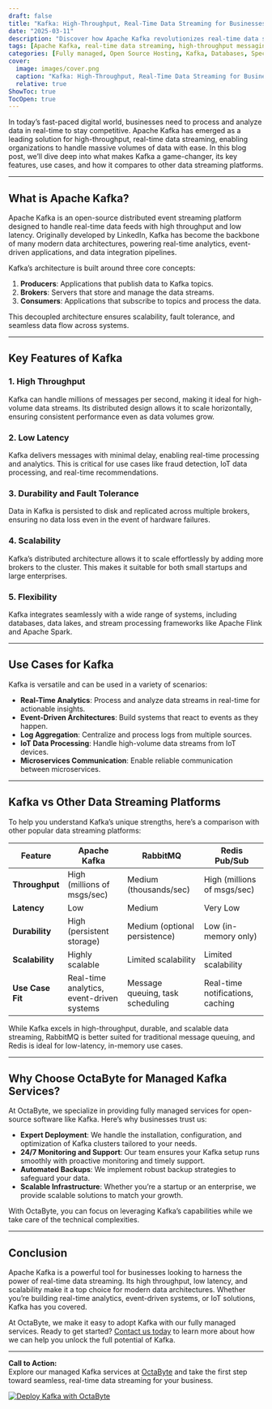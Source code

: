 ```yaml
---
draft: false
title: "Kafka: High-Throughput, Real-Time Data Streaming for Businesses"
date: "2025-03-11"
description: "Discover how Apache Kafka revolutionizes real-time data streaming for businesses. Learn about its high-throughput capabilities, use cases, and how it compares to other data streaming platforms. Perfect for businesses looking to harness the power of real-time data."
tags: [Apache Kafka, real-time data streaming, high-throughput messaging, Kafka vs RabbitMQ, Kafka vs Redis, Kafka use cases, managed Kafka services, OctaByte, open-source software, data streaming platforms]
categories: [Fully managed, Open Source Hosting, Kafka, Databases, Specialized Databases]
cover:
  image: images/cover.png
  caption: "Kafka: High-Throughput, Real-Time Data Streaming for Businesses"
  relative: true
ShowToc: true
TocOpen: true
---
```



In today’s fast-paced digital world, businesses need to process and analyze data in real-time to stay competitive. Apache Kafka has emerged as a leading solution for high-throughput, real-time data streaming, enabling organizations to handle massive volumes of data with ease. In this blog post, we’ll dive deep into what makes Kafka a game-changer, its key features, use cases, and how it compares to other data streaming platforms.

---

## What is Apache Kafka?

Apache Kafka is an open-source distributed event streaming platform designed to handle real-time data feeds with high throughput and low latency. Originally developed by LinkedIn, Kafka has become the backbone of many modern data architectures, powering real-time analytics, event-driven applications, and data integration pipelines.

Kafka’s architecture is built around three core concepts:

1. **Producers**: Applications that publish data to Kafka topics.
2. **Brokers**: Servers that store and manage the data streams.
3. **Consumers**: Applications that subscribe to topics and process the data.

This decoupled architecture ensures scalability, fault tolerance, and seamless data flow across systems.

---

## Key Features of Kafka

### 1. **High Throughput**
Kafka can handle millions of messages per second, making it ideal for high-volume data streams. Its distributed design allows it to scale horizontally, ensuring consistent performance even as data volumes grow.

### 2. **Low Latency**
Kafka delivers messages with minimal delay, enabling real-time processing and analytics. This is critical for use cases like fraud detection, IoT data processing, and real-time recommendations.

### 3. **Durability and Fault Tolerance**
Data in Kafka is persisted to disk and replicated across multiple brokers, ensuring no data loss even in the event of hardware failures.

### 4. **Scalability**
Kafka’s distributed architecture allows it to scale effortlessly by adding more brokers to the cluster. This makes it suitable for both small startups and large enterprises.

### 5. **Flexibility**
Kafka integrates seamlessly with a wide range of systems, including databases, data lakes, and stream processing frameworks like Apache Flink and Apache Spark.

---

## Use Cases for Kafka

Kafka is versatile and can be used in a variety of scenarios:

- **Real-Time Analytics**: Process and analyze data streams in real-time for actionable insights.
- **Event-Driven Architectures**: Build systems that react to events as they happen.
- **Log Aggregation**: Centralize and process logs from multiple sources.
- **IoT Data Processing**: Handle high-volume data streams from IoT devices.
- **Microservices Communication**: Enable reliable communication between microservices.

---

## Kafka vs Other Data Streaming Platforms

To help you understand Kafka’s unique strengths, here’s a comparison with other popular data streaming platforms:

| Feature                | Apache Kafka               | RabbitMQ                  | Redis Pub/Sub             |
|------------------------|----------------------------|---------------------------|---------------------------|
| **Throughput**         | High (millions of msgs/sec)| Medium (thousands/sec)    | High (millions of msgs/sec)|
| **Latency**            | Low                       | Medium                    | Very Low                  |
| **Durability**         | High (persistent storage)  | Medium (optional persistence)| Low (in-memory only)      |
| **Scalability**        | Highly scalable            | Limited scalability       | Limited scalability       |
| **Use Case Fit**       | Real-time analytics, event-driven systems | Message queuing, task scheduling | Real-time notifications, caching |

While Kafka excels in high-throughput, durable, and scalable data streaming, RabbitMQ is better suited for traditional message queuing, and Redis is ideal for low-latency, in-memory use cases.

---

## Why Choose OctaByte for Managed Kafka Services?

At OctaByte, we specialize in providing fully managed services for open-source software like Kafka. Here’s why businesses trust us:

- **Expert Deployment**: We handle the installation, configuration, and optimization of Kafka clusters tailored to your needs.
- **24/7 Monitoring and Support**: Our team ensures your Kafka setup runs smoothly with proactive monitoring and timely support.
- **Automated Backups**: We implement robust backup strategies to safeguard your data.
- **Scalable Infrastructure**: Whether you’re a startup or an enterprise, we provide scalable solutions to match your growth.

With OctaByte, you can focus on leveraging Kafka’s capabilities while we take care of the technical complexities.

---

## Conclusion

Apache Kafka is a powerful tool for businesses looking to harness the power of real-time data streaming. Its high throughput, low latency, and scalability make it a top choice for modern data architectures. Whether you’re building real-time analytics, event-driven systems, or IoT solutions, Kafka has you covered.

At OctaByte, we make it easy to adopt Kafka with our fully managed services. Ready to get started? [Contact us today](https://octabyte.io) to learn more about how we can help you unlock the full potential of Kafka.

---

**Call to Action:**  
Explore our managed Kafka services at [OctaByte](https://octabyte.io) and take the first step toward seamless, real-time data streaming for your business.

[![Deploy Kafka with OctaByte](/images/deploy-on-octabyte.png)](https://octabyte.io/fully-managed-open-source-services/databases/specialized-databases/kafka)